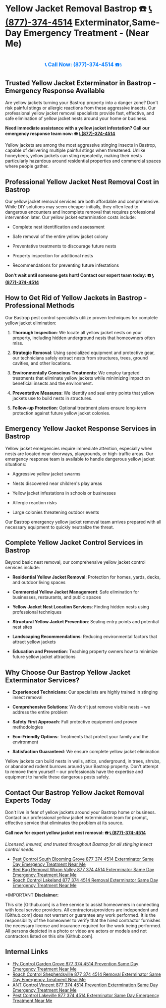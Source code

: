 # Yellow Jacket Removal Bastrop ☎️ [📞 (877)-374-4514](https://pest-control-4514.netlify.app) Exterminator,Same-Day Emergency Treatment - (Near Me)
# 

<p align="center" style="font-size: 1.2em; font-weight: bold; margin: 20px 0;">
  <a href="https://pest-control-4514.netlify.app" target="_blank" style="color: #007BFF; text-decoration: none;">📞 Call Now: (877)-374-4514 ☎️💧</a>
</p>

## Trusted Yellow Jacket Exterminator in Bastrop - Emergency Response Available

Are yellow jackets turning your Bastrop property into a danger zone? Don't risk painful stings or allergic reactions from these aggressive insects. Our professional yellow jacket removal specialists provide fast, effective, and safe elimination of yellow jacket nests around your home or business.

**Need immediate assistance with a yellow jacket infestation? Call our emergency response team now: ☎️ [📞 (877)-374-4514](https://pest-control-4514.netlify.app)**

Yellow jackets are among the most aggressive stinging insects in Bastrop, capable of delivering multiple painful stings when threatened. Unlike honeybees, yellow jackets can sting repeatedly, making their nests particularly hazardous around residential properties and commercial spaces where people gather.

## Professional Yellow Jacket Nest Removal Cost in Bastrop

Our yellow jacket removal services are both affordable and comprehensive. While DIY solutions may seem cheaper initially, they often lead to dangerous encounters and incomplete removal that requires professional intervention later. Our yellow jacket extermination costs include:

- Complete nest identification and assessment

- Safe removal of the entire yellow jacket colony

- Preventative treatments to discourage future nests

- Property inspection for additional nests

- Recommendations for preventing future infestations

**Don't wait until someone gets hurt! Contact our expert team today: ☎️ [📞 (877)-374-4514](https://pest-control-4514.netlify.app)**

## How to Get Rid of Yellow Jackets in Bastrop - Professional Methods

Our Bastrop pest control specialists utilize proven techniques for complete yellow jacket elimination:

1. **Thorough Inspection**: We locate all yellow jacket nests on your property, including hidden underground nests that homeowners often miss.

2. **Strategic Removal**: Using specialized equipment and protective gear, our technicians safely extract nests from structures, trees, ground cavities, and other locations.

3. **Environmentally Conscious Treatments**: We employ targeted treatments that eliminate yellow jackets while minimizing impact on beneficial insects and the environment.

4. **Preventative Measures**: We identify and seal entry points that yellow jackets use to build nests in structures.

5. **Follow-up Protection**: Optional treatment plans ensure long-term protection against future yellow jacket colonies.

## Emergency Yellow Jacket Response Services in Bastrop

Yellow jacket emergencies require immediate attention, especially when nests are located near doorways, playgrounds, or high-traffic areas. Our emergency response team is available to handle dangerous yellow jacket situations:

- Aggressive yellow jacket swarms

- Nests discovered near children's play areas

- Yellow jacket infestations in schools or businesses

- Allergic reaction risks

- Large colonies threatening outdoor events

Our Bastrop emergency yellow jacket removal team arrives prepared with all necessary equipment to quickly neutralize the threat.

## Complete Yellow Jacket Control Services in Bastrop

Beyond basic nest removal, our comprehensive yellow jacket control services include:

- **Residential Yellow Jacket Removal**: Protection for homes, yards, decks, and outdoor living spaces

- **Commercial Yellow Jacket Management**: Safe elimination for businesses, restaurants, and public spaces

- **Yellow Jacket Nest Location Services**: Finding hidden nests using professional techniques

- **Structural Yellow Jacket Prevention**: Sealing entry points and potential nest sites

- **Landscaping Recommendations**: Reducing environmental factors that attract yellow jackets

- **Education and Prevention**: Teaching property owners how to minimize future yellow jacket attractions

## Why Choose Our Bastrop Yellow Jacket Exterminator Services?

- **Experienced Technicians**: Our specialists are highly trained in stinging insect removal

- **Comprehensive Solutions**: We don't just remove visible nests – we address the entire problem

- **Safety First Approach**: Full protective equipment and proven methodologies

- **Eco-Friendly Options**: Treatments that protect your family and the environment

- **Satisfaction Guaranteed**: We ensure complete yellow jacket elimination

Yellow jackets can build nests in walls, attics, underground, in trees, shrubs, or abandoned rodent burrows around your Bastrop property. Don't attempt to remove them yourself – our professionals have the expertise and equipment to handle these dangerous pests safely.

## Contact Our Bastrop Yellow Jacket Removal Experts Today

Don't live in fear of yellow jackets around your Bastrop home or business. Contact our professional yellow jacket extermination team for prompt, effective service that eliminates the problem at its source.

**Call now for expert yellow jacket nest removal: ☎️ [📞 (877)-374-4514](https://pest-control-4514.netlify.app)**

*Licensed, insured, and trusted throughout Bastrop for all stinging insect control needs.*


- [Pest Control South Blooming Grove 877 374 4514 Exterminator Same Day Emergency Treatment Near Me](https://github.com/allyoucaneatsushiin/pest-control/blob/main/Pest-Control-South-Blooming-Grove-877-374-4514-Exterminator-Same-Day-Emergency-Treatment-Near-Me.md)
- [Bed Bug Removal Wixon Valley 877 374 4514 Exterminator Same Day Emergency Treatment Near Me](https://github.com/allyoucaneatsushiin/pest-control/blob/main/Bed-Bug-Removal-Wixon-Valley-877-374-4514-Exterminator-Same-Day-Emergency-Treatment-Near-Me.md)
- [Roach Control Lakeland 877 374 4514 Removal Exterminator Same Day Emergency Treatment Near Me](https://github.com/allyoucaneatsushiin/pest-control/blob/main/Roach-Control-Lakeland-877-374-4514-Removal-Exterminator-Same-Day-Emergency-Treatment-Near-Me.md)


*IMPORTANT **Disclaimer:**  

This site [Github.com] is a free service to assist homeowners in connecting with local service providers. All contractors/providers are independent and [Github.com] does not warrant or guarantee any work performed. It is the responsibility of the homeowner to verify that the hired contractor furnishes the necessary license and insurance required for the work being performed. All persons depicted in a photo or video are actors or models and not contractors listed on this site [Github.com].


## Internal Links
- [Fly Control Garden Grove 877 374 4514 Prevention Same Day Emergency Treatment Near Me](https://github.com/allyoucaneatsushiin/pest-control/blob/main/Fly-Control-Garden-Grove-877-374-4514-Prevention-Same-Day-Emergency-Treatment-Near-Me.md)
- [Roach Control Shepherdsville 877 374 4514 Removal Exterminator Same Day Emergency Treatment Near Me](https://github.com/allyoucaneatsushiin/pest-control/blob/main/Roach-Control-Shepherdsville-877-374-4514-Removal-Exterminator-Same-Day-Emergency-Treatment-Near-Me.md)
- [ANT Control Vincent 877 374 4514 Prevention Extermination Same Day Emergency Treatment Near Me](https://github.com/allyoucaneatsushiin/pest-control/blob/main/ANT-Control-Vincent-877-374-4514-Prevention-Extermination-Same-Day-Emergency-Treatment-Near-Me.md)
- [Pest Control Lakeville 877 374 4514 Exterminator Same Day Emergency Treatment Near Me](https://github.com/allyoucaneatsushiin/pest-control/blob/main/Pest-Control-Lakeville-877-374-4514-Exterminator-Same-Day-Emergency-Treatment-Near-Me.md)
